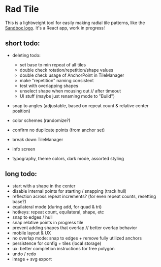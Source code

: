# Rad Tile

This is a lightweight tool for easily making radial tile patterns, like the [Sandbox logo](https://sandbox.is). It's a React app, work in progress!

## short todo:

-   deleting todo:

    -   set base to min repeat of all tiles
    -   double check rotation/repetition/shape values
    -   double check usage of AnchorPoint in TileManager
    -   make "repetition" naming consistent
    -   test with overlapping shapes
    -   unselect shape when mousing out // after timeout
    -   UI stuff (maybe just renaming mode to "Build")

-   snap to angles (adjustable, based on repeat count & relative center position)
-   color schemes (randomize?)
-   confirm no duplicate points (from anchor set)
-   break down TileManager
-   info screen
-   typography, theme colors, dark mode, assorted styling

## long todo:

-   start with a shape in the center
-   disable internal points for starting / snapping (track hull)
-   reflection across repeat increments? (for even repeat counts, resetting base?)
-   equilateral mode (during add, for quad & tri)
-   hotkeys: repeat count, equilateral, shape, etc
-   snap to edges / hull
-   snap relative points in progress tile
-   prevent adding shapes that overlap // better overlap behavior
-   mobile layout & UX
-   no overlap mode: snap to edges + remove fully utilized anchors
-   persistence for config + tiles (local storage)
-   ux: better completion instructions for free polygon
-   undo / redo
-   image + svg export
